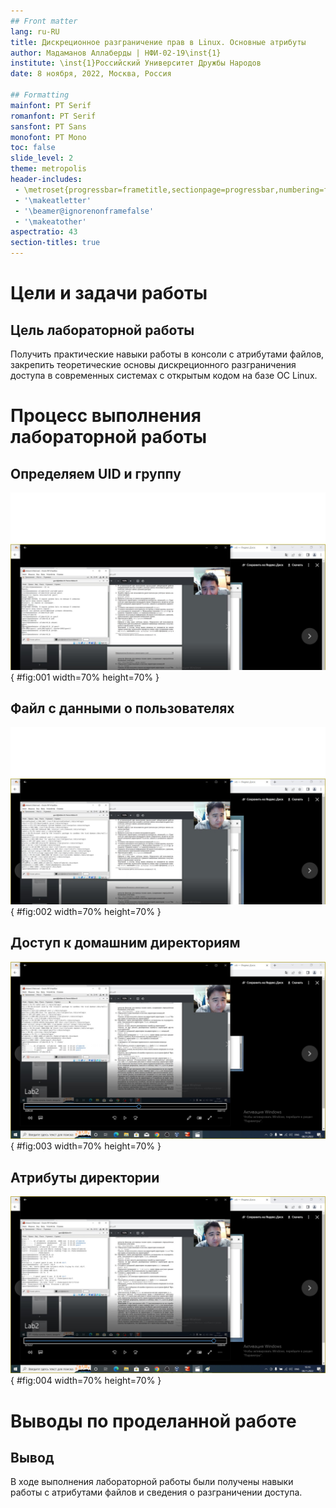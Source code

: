 ```yaml
---
## Front matter
lang: ru-RU
title: Дискреционное разграничение прав в Linux. Основные атрибуты
author: Мадаманов Аллаберды | НФИ-02-19\inst{1}
institute: \inst{1}Российский Университет Дружбы Народов
date: 8 ноября, 2022, Москва, Россия

## Formatting
mainfont: PT Serif
romanfont: PT Serif
sansfont: PT Sans
monofont: PT Mono
toc: false
slide_level: 2
theme: metropolis
header-includes: 
 - \metroset{progressbar=frametitle,sectionpage=progressbar,numbering=fraction}
 - '\makeatletter'
 - '\beamer@ignorenonframefalse'
 - '\makeatother'
aspectratio: 43
section-titles: true
---
```


# Цели и задачи работы

## Цель лабораторной работы

Получить практические навыки работы в консоли с атрибутами файлов, закрепить теоретические основы дискреционного разграничения доступа в современных системах с открытым кодом на базе ОС Linux.

# Процесс выполнения лабораторной работы

## Определяем UID и группу

![Информация о пользователе guest](1.png){ #fig:001 width=70% height=70% }

## Файл с данными о пользователях

![Содержимое файла /etc/passwd](2.png){ #fig:002 width=70% height=70% }

## Доступ к домашним директориям

![Расширенные атрибуты](3.png){ #fig:003 width=70% height=70% }

## Атрибуты директории

![Снятие атрибутов с директории](4.png){ #fig:004 width=70% height=70% }

# Выводы по проделанной работе

## Вывод

В ходе выполнения лабораторной работы были получены навыки работы с атрибутами файлов и сведения о разграничении доступа.
